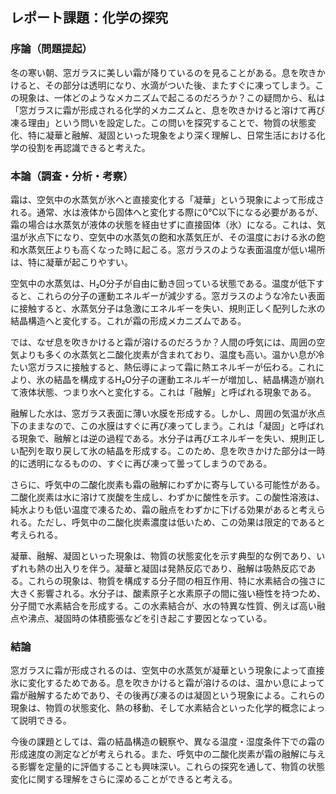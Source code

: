## レポート課題：化学の探究

### 序論（問題提起）

冬の寒い朝、窓ガラスに美しい霜が降りているのを見ることがある。息を吹きかけると、その部分は透明になり、水滴がついた後、またすぐに凍ってしまう。この現象は、一体どのようなメカニズムで起こるのだろうか？この疑問から、私は「窓ガラスに霜が形成される化学的メカニズムと、息を吹きかけると溶けて再び凍る理由」という問いを設定した。この問いを探究することで、物質の状態変化、特に凝華と融解、凝固といった現象をより深く理解し、日常生活における化学の役割を再認識できると考えた。

### 本論（調査・分析・考察）

霜は、空気中の水蒸気が氷へと直接変化する「凝華」という現象によって形成される。通常、水は液体から固体へと変化する際に0℃以下になる必要があるが、霜の場合は水蒸気が液体の状態を経由せずに直接固体（氷）になる。これは、気温が氷点下になり、空気中の水蒸気の飽和水蒸気圧が、その温度における氷の飽和水蒸気圧よりも高くなった時に起こる。窓ガラスのような表面温度が低い場所は、特に凝華が起こりやすい。

空気中の水蒸気は、H₂O分子が自由に動き回っている状態である。温度が低下すると、これらの分子の運動エネルギーが減少する。窓ガラスのような冷たい表面に接触すると、水蒸気分子は急激にエネルギーを失い、規則正しく配列した氷の結晶構造へと変化する。これが霜の形成メカニズムである。

では、なぜ息を吹きかけると霜が溶けるのだろうか？人間の呼気には、周囲の空気よりも多くの水蒸気と二酸化炭素が含まれており、温度も高い。温かい息が冷たい窓ガラスに接触すると、熱伝導によって霜に熱エネルギーが伝わる。これにより、氷の結晶を構成するH₂O分子の運動エネルギーが増加し、結晶構造が崩れて液体状態、つまり水へと変化する。これは「融解」と呼ばれる現象である。

融解した水は、窓ガラス表面に薄い水膜を形成する。しかし、周囲の気温が氷点下のままなので、この水膜はすぐに再び凍ってしまう。これは「凝固」と呼ばれる現象で、融解とは逆の過程である。水分子は再びエネルギーを失い、規則正しい配列を取り戻して氷の結晶を形成する。このため、息を吹きかけた部分は一時的に透明になるものの、すぐに再び凍って曇ってしまうのである。

さらに、呼気中の二酸化炭素も霜の融解にわずかに寄与している可能性がある。二酸化炭素は水に溶けて炭酸を生成し、わずかに酸性を示す。この酸性溶液は、純水よりも低い温度で凍るため、霜の融点をわずかに下げる効果があると考えられる。ただし、呼気中の二酸化炭素濃度は低いため、この効果は限定的であると考えられる。

凝華、融解、凝固といった現象は、物質の状態変化を示す典型的な例であり、いずれも熱の出入りを伴う。凝華と凝固は発熱反応であり、融解は吸熱反応である。これらの現象は、物質を構成する分子間の相互作用、特に水素結合の強さに大きく影響される。水分子は、酸素原子と水素原子の間に強い極性を持つため、分子間で水素結合を形成する。この水素結合が、水の特異な性質、例えば高い融点や沸点、凝固時の体積膨張などを引き起こす要因となっている。

### 結論

窓ガラスに霜が形成されるのは、空気中の水蒸気が凝華という現象によって直接氷に変化するためである。息を吹きかけると霜が溶けるのは、温かい息によって霜が融解するためであり、その後再び凍るのは凝固という現象による。これらの現象は、物質の状態変化、熱の移動、そして水素結合といった化学的概念によって説明できる。

今後の課題としては、霜の結晶構造の観察や、異なる温度・湿度条件下での霜の形成速度の測定などが考えられる。また、呼気中の二酸化炭素が霜の融解に与える影響を定量的に評価することも興味深い。これらの探究を通して、物質の状態変化に関する理解をさらに深めることができると考える。
